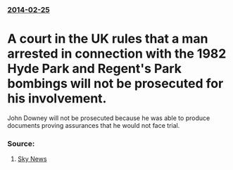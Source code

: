 ### [2014-02-25](/news/2014/02/25/index.md)

# A court in the UK rules that a man arrested in connection with the 1982 Hyde Park and Regent's Park bombings will not be prosecuted for his involvement.

John Downey will not be prosecuted because he was able to produce documents proving assurances that he would not face trial.


### Source:

1. [Sky News](http://news.sky.com/story/1217211/hyde-park-bombing-man-will-not-face-trial)
